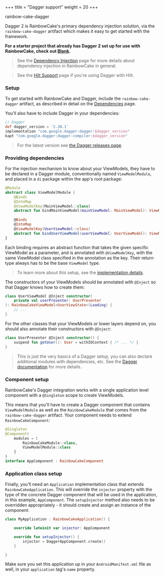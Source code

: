 +++
title = "Dagger support"
weight = 20
+++

<div class="small-subtitle">rainbow-cake-dagger</div>

Dagger 2 is RainbowCake's primary dependency injection solution, via the `rainbow-cake-dagger` artifact which makes it easy to get started with the framework.

**For a starter project that already has Dagger 2 set up for use with RainbowCake, check out [Blank](https://github.com/rainbowcake/sample-blank).**

> See the [Dependency Injection](/features/dependency-injection/) page for more details about dependency injection in RainbowCake in general. 

> See the [Hilt Support](/features/hilt-support/) page if you're using Dagger with Hilt. 

### Setup

To get started with RainbowCake and Dagger, include the `rainbow-cake-dagger` artifact, as described in detail on the [Dependencies](/getting-started/dependencies/) page.

You'll also have to include Dagger in your dependencies:

```groovy
// Dagger
def dagger_version = '2.38.1'
implementation "com.google.dagger:dagger:$dagger_version"
kapt "com.google.dagger:dagger-compiler:$dagger_version"
```

> For the latest version see [the Dagger releases page](https://github.com/google/dagger/releases).
 
### Providing dependencies

For the injection mechanism to know about your ViewModels, they have to be declared in a Dagger module, conventionally named `ViewModelModule`, and placed in a `di` package within the app's root package:

```kotlin
@Module
abstract class ViewModelModule {
    @Binds
    @IntoMap
    @ViewModelKey(MainViewModel::class)
    abstract fun bindMainViewModel(mainViewModel: MainViewModel): ViewModel
    
    @Binds
    @IntoMap
    @ViewModelKey(UserViewModel::class)
    abstract fun bindUserViewModel(userViewModel: UserViewModel): ViewModel
}
```

Each binding requires an abstract function that takes the given specific ViewModel as a parameter, and is annotated with `@ViewModelKey`, with the same ViewModel class specified in the annotation as the key. Their return type always has to be the base `ViewModel` type.

>To learn more about this setup, see the [implementation details](/implementation/viewmodel-di-with-dagger/).

The constructors of your ViewModels should be annotated with `@Inject` so that Dagger knows how to create them:

```kotlin
class UserViewModel @Inject constructor(
    private val userPresenter: UserPresenter
): RainbowCakeViewModel<UserViewState>(Loading) {
    // ...
}
```

For the other classes that your ViewModels or lower layers depend on, you should also annotate their constructors with `@Inject`:

```kotlin
class UserPresenter @Inject constructor() {
    suspend fun getUser(): User = withIOContext { /* ... */ }
}
```

> This is just the very basics of a Dagger setup, you can also declare additional modules with dependencies, etc. See the [Dagger documentation](https://dagger.dev/) for more details.

### Component setup

RainbowCake's Dagger integration works with a single application level component with a `@Singleton` scope to create ViewModels.

This means that you'll have to create a Dagger component that contains `ViewModelModule` as well as the `RainbowCakeModule` that comes from the `rainbow-cake-dagger` artifact. Your component needs to extend `RainbowCakeComponent`:

```kotlin
@Singleton
@Component(
    modules = [
        RainbowCakeModule::class,
        ViewModelModule::class
    ]
)
interface AppComponent : RainbowCakeComponent
```

### Application class setup

Finally, you'll need an `Application` implementation class that extends `RainbowCakeApplication`. This will override the `injector` property with the type of the concrete Dagger component that will be used in the application, in this example, `AppComponent`. The `setupInjector` method also needs to be overridden appropriately - it should create and assign an instance of the component:

```kotlin
class MyApplication : RainbowCakeApplication() {

    override lateinit var injector: AppComponent

    override fun setupInjector() {
        injector = DaggerAppComponent.create()
    }

}
```
    
Make sure you set this application up in your `AndroidManifest.xml` file as well, in your `application` tag's `name` property.

